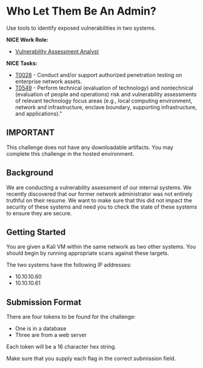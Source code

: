 # Who Let Them Be An Admin?


Use tools to identify exposed vulnerabilities in two systems.

**NICE Work Role:** 

- [Vulnerability Assessment Analyst](https://niccs.cisa.gov/workforce-development/nice-framework/workroles?name=Vulnerability+Assessment+Analyst)

**NICE Tasks:**

- [T0028](https://niccs.cisa.gov/workforce-development/nice-framework/tasks?id=T0028&description=All) - Conduct and/or support authorized penetration testing on enterprise network assets.
- [T0549](https://niccs.cisa.gov/workforce-development/nice-framework/tasks?id=T0549&description=All) - Perform technical (evaluation of technology) and nontechnical (evaluation of people and operations) risk and vulnerability assessments of relevant technology focus areas (e.g., local computing environment, network and infrastructure, enclave boundary, supporting infrastructure, and applications)."

## IMPORTANT

This challenge does not have any downloadable artifacts. You may complete this challenge in the hosted environment.


## Background

We are conducting a vulnerability assessment of our internal systems. We recently discovered that our former network administrator was not entirely truthful on their resume. We want to make sure that this did not impact the security of these systems and need you to check the state of these systems to ensure they are secure.


## Getting Started

You are given a Kali VM within the same network as two other systems. You should begin by running appropriate scans against these targets.

The two systems have the following IP addresses:

- 10.10.10.60
- 10.10.10.61

## Submission Format

There are four tokens to be found for the challenge:

- One is in a database
- Three are from a web server

Each token will be a 16 character hex string.

Make sure that you supply each flag in the correct submission field.
